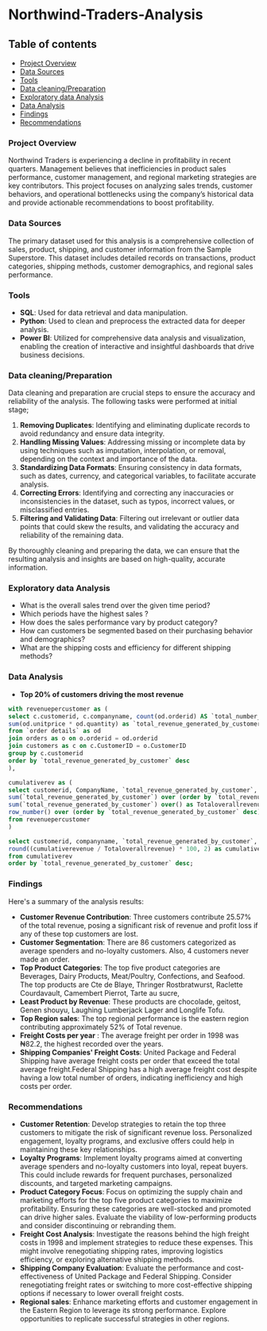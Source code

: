 # Northwind-Traders-Analysis


## Table of contents
- [Project Overview](#project-overview)
- [Data Sources](#data-sources)
- [Tools](#tools)
- [Data cleaning/Preparation](#data-cleaning-preparation)
- [Exploratory data Analysis](#exploratory-data-analysis)
- [Data Analysis](#data-analysis)
- [Findings](#findings)
- [Recommendations](#recommendations)

### Project Overview

Northwind Traders is experiencing a decline in profitability in recent quarters. Management believes that inefficiencies in product sales performance, customer management, and regional marketing 
strategies are key contributors. This project focuses on analyzing sales trends, customer behaviors, and operational bottlenecks using the company’s historical data and provide actionable recommendations 
to boost profitability.

### Data Sources

The primary dataset used for this analysis is a comprehensive collection of sales, product, shipping, and customer information from the Sample Superstore. 
This dataset includes detailed records on transactions, product categories, shipping methods, customer demographics, and regional sales performance. 

### Tools

- **SQL**: Used for data retrieval and data manipulation.
- **Python**: Used to clean and preprocess the extracted data for deeper analysis.
- **Power BI**: Utilized for comprehensive data analysis and visualization, enabling the creation of interactive and insightful dashboards that drive business decisions.

### Data cleaning/Preparation

Data cleaning and preparation are crucial steps to ensure the accuracy and reliability of the analysis. The following tasks were performed at initial stage;

1. **Removing Duplicates**: Identifying and eliminating duplicate records to avoid redundancy and ensure data integrity.
2. **Handling Missing Values**: Addressing missing or incomplete data by using techniques such as imputation, interpolation, or removal, depending on the context and importance of the data.
3. **Standardizing Data Formats**: Ensuring consistency in data formats, such as dates, currency, and categorical variables, to facilitate accurate analysis.
4. **Correcting Errors**: Identifying and correcting any inaccuracies or inconsistencies in the dataset, such as typos, incorrect values, or misclassified entries.
5. **Filtering and Validating Data**: Filtering out irrelevant or outlier data points that could skew the results, and validating the accuracy and reliability of the remaining data.

By thoroughly cleaning and preparing the data, we can ensure that the resulting analysis and insights are based on high-quality, accurate information.

### Exploratory data Analysis

- What is the overall sales trend over the given time period?
- Which periods have the highest sales ?
- How does the sales performance vary by product category?
- How can customers be segmented based on their purchasing behavior and demographics?
- What are the shipping costs and efficiency for different shipping methods?

### Data Analysis

- **Top 20% of customers driving the most revenue**
``` sql
with revenuepercustomer as (
select c.customerid, c.companyname, count(od.orderid) AS `total_number_of_orders_by_customer`,
sum(od.unitprice * od.quantity) as `total_revenue_generated_by_customer`
from `order details` as od
join orders as o on o.orderid = od.orderid
join customers as c on c.CustomerID = o.CustomerID
group by c.customerid
order by `total_revenue_generated_by_customer` desc
),

cumulativerev as (
select customerid, CompanyName, `total_revenue_generated_by_customer`,
sum(`total_revenue_generated_by_customer`) over (order by `total_revenue_generated_by_customer` desc) as cumulativerevenue,
sum(`total_revenue_generated_by_customer`) over() as Totaloverallrevenue,
row_number() over (order by `total_revenue_generated_by_customer` desc) as ranking 
from revenuepercustomer
)

select customerid, companyname, `total_revenue_generated_by_customer`, cumulativerevenue,
round((cumulativerevenue / Totaloverallrevenue) * 100, 2) as cumulativepercentage, ranking
from cumulativerev
order by `total_revenue_generated_by_customer` desc;
```

### Findings
Here's a summary of the analysis results:
- **Customer Revenue Contribution**: Three customers contribute 25.57% of the total revenue, posing a significant risk of revenue and profit loss if any of these top customers are lost.
- **Customer Segmentation**: There are 86 customers categorized as average spenders and no-loyalty customers. Also, 4 customers never made an order.
- **Top Product Categories**: The top five product categories are Beverages, Dairy Products, Meat/Poultry, Confections, and Seafood. The top products are  Cte de Blaye, Thringer Rostbratwurst, Raclette Courdavault, Camembert Pierrot, Tarte au sucre, 
- **Least Product by Revenue**: These products are chocolade, geitost, Genen shouyu, Laughing Lumberjack Lager and Longlife Tofu.
- **Top Region sales**: The top regional performance is the eastern region contributing approximately 52% of Total revenue.
- **Freight Costs per year** : The average freight per order in 1998 was ₦82.2, the highest recorded over the years.
- **Shipping Companies' Freight Costs**: United Package and Federal Shipping have average freight costs per order that exceed the total average freight.Federal Shipping has a high average freight cost despite
  having a low total number of orders, indicating inefficiency and high costs per order.


### Recommendations
- **Customer Retention**: Develop strategies to retain the top three customers to mitigate the risk of significant revenue loss. Personalized engagement, loyalty programs, and exclusive offers could help in maintaining these key relationships.
- **Loyalty Programs**: Implement loyalty programs aimed at converting average spenders and no-loyalty customers into loyal, repeat buyers. This could include rewards for frequent purchases, personalized discounts, and targeted marketing campaigns.
- **Product Category Focus**: Focus on optimizing the supply chain and marketing efforts for the top five product categories to maximize profitability. Ensuring these categories are well-stocked and promoted can drive higher sales. Evaluate the viability of low-performing products and consider discontinuing or rebranding them.
- **Freight Cost Analysis**: Investigate the reasons behind the high freight costs in 1998 and implement strategies to reduce these expenses. This might involve renegotiating shipping rates, improving logistics efficiency, or exploring alternative shipping methods.
- **Shipping Company Evaluation**: Evaluate the performance and cost-effectiveness of United Package and Federal Shipping. Consider renegotiating freight rates or switching to more cost-effective shipping options if necessary to lower overall freight costs.
- **Regional sales**: Enhance marketing efforts and customer engagement in the Eastern Region to leverage its strong performance. Explore opportunities to replicate successful strategies in other regions.


